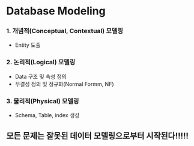 # __Database Modeling__

### 1. 개념적(Conceptual, Contextual) 모델링
   * Entity 도출
### 2. 논리적(Logical) 모델링
   * Data 구조 및 속성 정의
   * 무결성 정의 및 정규화(Normal Formm, NF)
### 3. 물리적(Physical) 모델링
   * Schema, Table, index 생성

## __모든 문제는 잘못된 데이터 모델링으로부터 시작된다!!!!!__